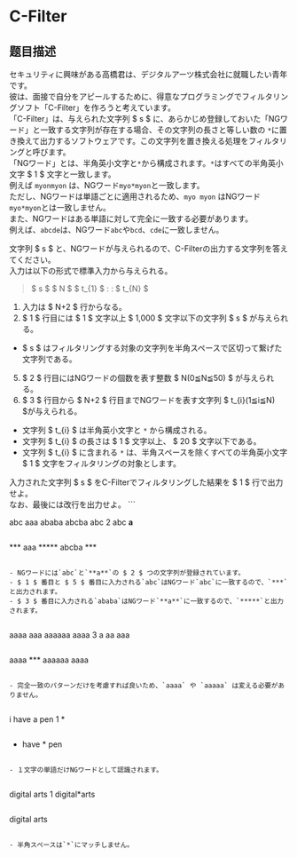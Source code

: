 # C-Filter

## 题目描述

[problemUrl]: https://atcoder.jp/contests/digitalarts2012/tasks/digitalarts_1

セキュリティに興味がある高橋君は、デジタルアーツ株式会社に就職したい青年です。  
 彼は、面接で自分をアピールするために、得意なプログラミングでフィルタリングソフト「C-Filter」を作ろうと考えています。  
 「C-Filter」は、与えられた文字列 $ s $ に、あらかじめ登録しておいた「NGワード」と一致する文字列が存在する場合、その文字列の長さと等しい数の `*`に置き換えて出力するソフトウェアです。この文字列を置き換える処理をフィルタリングと呼びます。  
 「NGワード」とは、半角英小文字と`*`から構成されます。`*`はすべての半角英小文字 $ 1 $ 文字と一致します。  
 例えば `myonmyon` は、NGワード`myo*myon`と一致します。  
 ただし、NGワードは単語ごとに適用されるため、`myo myon` はNGワード `myo*myon`とは一致しません。  
 また、NGワードはある単語に対して完全に一致する必要があります。  
 例えば、`abcde`は、NGワード`abc`や`bcd`、`cde`に一致しません。   
  
 文字列 $ s $ と、NGワードが与えられるので、C-Filterの出力する文字列を答えてください。  
 入力は以下の形式で標準入力から与えられる。

> $ s $ $ N $ $ t_{1} $ : : $ t_{N} $

1. 入力は $ N+2 $ 行からなる。
2. $ 1 $ 行目には $ 1 $ 文字以上 $ 1,000 $ 文字以下の文字列 $ s $ が与えられる。

- $ s $ はフィルタリングする対象の文字列を半角スペースで区切って繋げた文字列である。

5. $ 2 $ 行目にはNGワードの個数を表す整数 $ N(0≦N≦50) $ が与えられる。
6. $ 3 $ 行目から $ N+2 $ 行目までNGワードを表す文字列 $ t_{i}(1≦i≦N) $が与えられる。
- 文字列 $ t_{i} $ は半角英小文字と `*` から構成される。
- 文字列 $ t_{i} $ の長さは $ 1 $ 文字以上、 $ 20 $ 文字以下である。
- 文字列 $ t_{i} $ に含まれる `*` は、半角スペースを除くすべての半角英小文字 $ 1 $ 文字をフィルタリングの対象とします。
 
 入力された文字列 $ s $ をC-Filterでフィルタリングした結果を $ 1 $ 行で出力せよ。  
 なお、最後には改行を出力せよ。 ```

abc aaa ababa abcba abc
2
abc
**a**
```

 ```

*** aaa ***** abcba ***
```

- NGワードには`abc`と`**a**`の $ 2 $ つの文字列が登録されています。
- $ 1 $ 番目と $ 5 $ 番目に入力される`abc`はNGワード`abc`に一致するので、`***`と出力されます。
- $ 3 $ 番目に入力される`ababa`はNGワード`**a**`に一致するので、`*****`と出力されます。
 
```

aaaa aaa aaaaaa aaaa
3
a
aa
aaa
```

 ```

aaaa *** aaaaaa aaaa
```

- 完全一致のパターンだけを考慮すれば良いため、`aaaa` や `aaaaa` は変える必要がありません。
 
```

i have a pen
1
*
```

 ```

* have * pen
```

- １文字の単語だけNGワードとして認識されます。
 
```

digital arts
1
digital*arts
```

 ```

digital arts
```

- 半角スペースは`*`にマッチしません。


